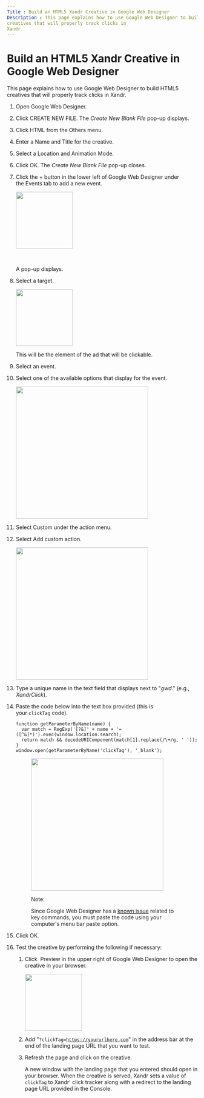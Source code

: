 ```yaml
---
Title : Build an HTML5 Xandr Creative in Google Web Designer  
Description : This page explains how to use Google Web Designer to build HTML5
creatives that will properly track clicks in
Xandr.
---
```



# Build an HTML5 Xandr Creative in Google Web Designer  



This page explains how to use Google Web Designer to build HTML5
creatives that will properly track clicks in
Xandr.



1.  Open Google Web Designer.

2.  Click CREATE NEW FILE. The *Create
    New Blank File* pop-up displays.

3.  Click HTML from the
    Others menu.

4.  Enter a Name and
    Title for the creative.

5.  Select a Location and
    Animation Mode.

6.  Click OK. The *Create New Blank
    File* pop-up closes.

7.  Click the + button in the lower
    left of Google Web Designer under
    the Events tab to add a new
    event.

    <img src="industry-reference/images/85824881.png"
    id="ID-00000b0f__image_r4j_nxm_4wb" class="image" height="150" />

       
      
    A pop-up displays.

8.  Select a target.  

    <img src="industry-reference/images/85824880.png"
    id="ID-00000b0f__image_y5b_4ym_4wb" class="image" height="150" />

    This will be the element of the ad that will be clickable.  

9.  Select an event.

10. Select one of the available options that display for the event.  

    <img src="industry-reference/images/85824879.png"
    id="ID-00000b0f__image_gs4_rym_4wb" class="image" width="349" />

11. Select Custom under
    the action menu.

12. Select Add custom action.  

    <img src="industry-reference/images/97717278.png"
    id="ID-00000b0f__image_k5s_sym_4wb" class="image" width="349" />

13. Type a unique name in the text field that displays next to
    "*gwd*." (e.g., *XandrClick*).

14. Paste the code below into the text box provided (this is
    your `clickTag` code).

    ``` pre
    function getParameterByName(name) {
      var match = RegExp('[?&]' + name + '=([^&]*)').exec(window.location.search);
      return match && decodeURIComponent(match[1].replace(/\+/g, ' '));
    }
    window.open(getParameterByName('clickTag'), '_blank');
    ```

    <figure class="fig fignone">
    <p><img src="industry-reference/images/85824883.png" class="image"
    width="349" /></p>
    
    
    Note:
    <p>Since Google Web Designer has a <a
    href="http://stackoverflow.com/questions/30221826/how-do-you-copy-paste-html-code-in-google-web-designer"
    class="xref" target="_blank">known issue</a> related to key commands,
    you must paste the code using your computer's menu bar paste option.</p>
    
    
    </figure>

15. Click OK.

16. Test the creative by performing the following if necessary:
    1.  Click  Preview in the upper
        right of Google Web Designer to open the creative in your
        browser.   

        <img src="industry-reference/images/85824886.png"
        id="ID-00000b0f__image_jwv_vym_4wb" class="image" height="150" />

    2.  Add
        "`?clickTag=`<a href="http://yoururlhere.com/" class="xref" target="_blank"><code
        class="ph codeph">https://yoururlhere.com</code></a>" in the
        address bar at the end of the landing page URL that you want to
        test.

    3.  Refresh the page and click on the creative.   

        A new window with the landing page that you entered should open
        in your browser. When the creative is served,
        Xandr sets a value of `clickTag` to
        Xandr' click tracker along with a
        redirect to the landing page URL provided in the Console.






